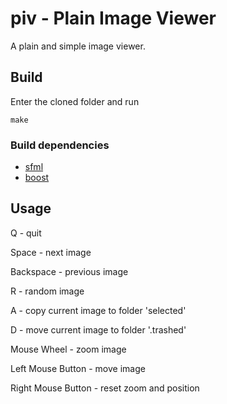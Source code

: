 # piv - Plain Image Viewer

A plain and simple image viewer.

## Build

Enter the cloned folder and run
```
make
```

### Build dependencies

* [sfml](https://www.sfml-dev.org)
* [boost](https://www.boost.org)

## Usage

Q - quit

Space - next image

Backspace - previous image

R - random image

A - copy current image to folder 'selected'

D - move current image to folder '.trashed'

Mouse Wheel - zoom image

Left Mouse Button - move image

Right Mouse Button - reset zoom and position
